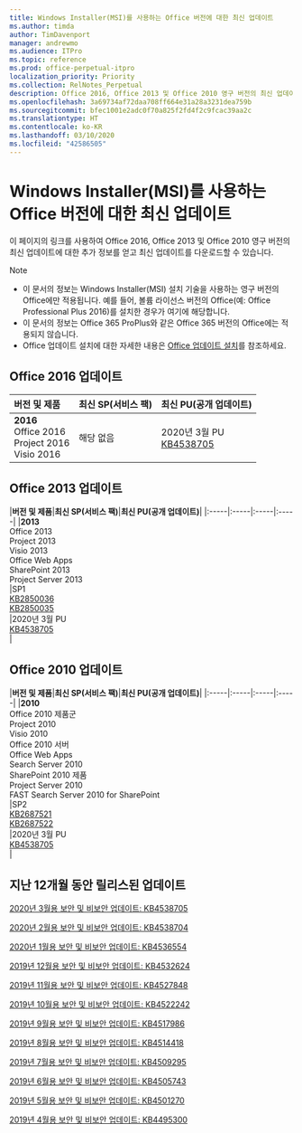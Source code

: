 ```yaml
---
title: Windows Installer(MSI)를 사용하는 Office 버전에 대한 최신 업데이트
ms.author: timda
author: TimDavenport
manager: andrewmo
ms.audience: ITPro
ms.topic: reference
ms.prod: office-perpetual-itpro
localization_priority: Priority
ms.collection: RelNotes_Perpetual
description: Office 2016, Office 2013 및 Office 2010 영구 버전의 최신 업데이트 정보에 대한 링크를 IT 전문가에게 제공합니다.
ms.openlocfilehash: 3a69734af72daa708ff664e31a28a3231dea759b
ms.sourcegitcommit: bfec1001e2adc0f70a825f2fd4f2c9fcac39aa2c
ms.translationtype: HT
ms.contentlocale: ko-KR
ms.lasthandoff: 03/10/2020
ms.locfileid: "42586505"
---
```

# <a name="latest-updates-for-versions-of-office-that-use-windows-installer-msi"></a>Windows Installer(MSI)를 사용하는 Office 버전에 대한 최신 업데이트

이 페이지의 링크를 사용하여 Office 2016, Office 2013 및 Office 2010 영구 버전의 최신 업데이트에 대한 추가 정보를 얻고 최신 업데이트를 다운로드할 수 있습니다.
  
 
> [!NOTE]
> - 이 문서의 정보는 Windows Installer(MSI) 설치 기술을 사용하는 영구 버전의 Office에만 적용됩니다. 예를 들어, 볼륨 라이선스 버전의 Office(예: Office Professional Plus 2016)를 설치한 경우가 여기에 해당합니다.
> - 이 문서의 정보는 Office 365 ProPlus와 같은 Office 365 버전의 Office에는 적용되지 않습니다.
> - Office 업데이트 설치에 대한 자세한 내용은 [Office 업데이트 설치](https://support.office.com/article/2ab296f3-7f03-43a2-8e50-46de917611c5)를 참조하세요. 


## <a name="office-2016-updates"></a>Office 2016 업데이트

|**버전 및 제품**|**최신 SP(서비스 팩)**|**최신 PU(공개 업데이트)**|
|:-----|:-----|:-----|
|**2016** <br/> Office 2016  <br/> Project 2016  <br/> Visio 2016  <br/> |해당 없음  <br/> |2020년 3월 PU  <br/> [KB4538705](https://support.microsoft.com/help/4538705 ) <br/> |
   
## <a name="office-2013-updates"></a>Office 2013 업데이트

|**버전 및 제품**|**최신 SP(서비스 팩)**|**최신 PU(공개 업데이트)**|
|:-----|:-----|:-----|:-----|
|**2013** <br/> Office 2013  <br/> Project 2013  <br/> Visio 2013  <br/> Office Web Apps  <br/> SharePoint 2013  <br/> Project Server 2013  <br/> |SP1 <br/> [KB2850036](https://support.microsoft.com/kb/2850036) <br/>[KB2850035](https://support.microsoft.com/kb/2850035) <br/> |2020년 3월 PU  <br/> [KB4538705](https://support.microsoft.com/help/4538705 ) <br/> |
   
## <a name="office-2010-updates"></a>Office 2010 업데이트

|**버전 및 제품**|**최신 SP(서비스 팩)**|**최신 PU(공개 업데이트)**|
|:-----|:-----|:-----|:-----|
|**2010** <br/> Office 2010 제품군  <br/> Project 2010  <br/> Visio 2010  <br/> Office 2010 서버  <br/> Office Web Apps  <br/> Search Server 2010  <br/> SharePoint 2010 제품  <br/> Project Server 2010  <br/> FAST Search Server 2010 for SharePoint  <br/> |SP2 <br/>[KB2687521](https://support.microsoft.com/kb/2687521) <br/> [KB2687522](https://support.microsoft.com/kb/2687522) <br/> |2020년 3월 PU  <br/> [KB4538705](https://support.microsoft.com/help/4538705 ) <br/>|
   

   
## <a name="updates-released-in-past-12-months"></a>지난 12개월 동안 릴리스된 업데이트

[2020년 3월용 보안 및 비보안 업데이트: KB4538705](https://support.microsoft.com/help/4538705)

[2020년 2월용 보안 및 비보안 업데이트: KB4538704](https://support.microsoft.com/help/4538704)

[2020년 1월용 보안 및 비보안 업데이트: KB4536554](https://support.microsoft.com/help/4536554)

[2019년 12월용 보안 및 비보안 업데이트: KB4532624](https://support.microsoft.com/help/4532624)

[2019년 11월용 보안 및 비보안 업데이트: KB4527848](https://support.microsoft.com/help/4527848)

[2019년 10월용 보안 및 비보안 업데이트: KB4522242](https://support.microsoft.com/help/4522242)

[2019년 9월용 보안 및 비보안 업데이트: KB4517986](https://support.microsoft.com/help/4517986 )

[2019년 8월용 보안 및 비보안 업데이트: KB4514418](https://support.microsoft.com/help/4514418)

[2019년 7월용 보안 및 비보안 업데이트: KB4509295](https://support.microsoft.com/help/4509295)

[2019년 6월용 보안 및 비보안 업데이트: KB4505743](https://support.microsoft.com/help/4505743)

[2019년 5월용 보안 및 비보안 업데이트: KB4501270](https://support.microsoft.com/help/4501270)

[2019년 4월용 보안 및 비보안 업데이트: KB4495300](https://support.microsoft.com/help/4495300)

 










 

   

   

  


  
 
  
 
  

  
   
  
